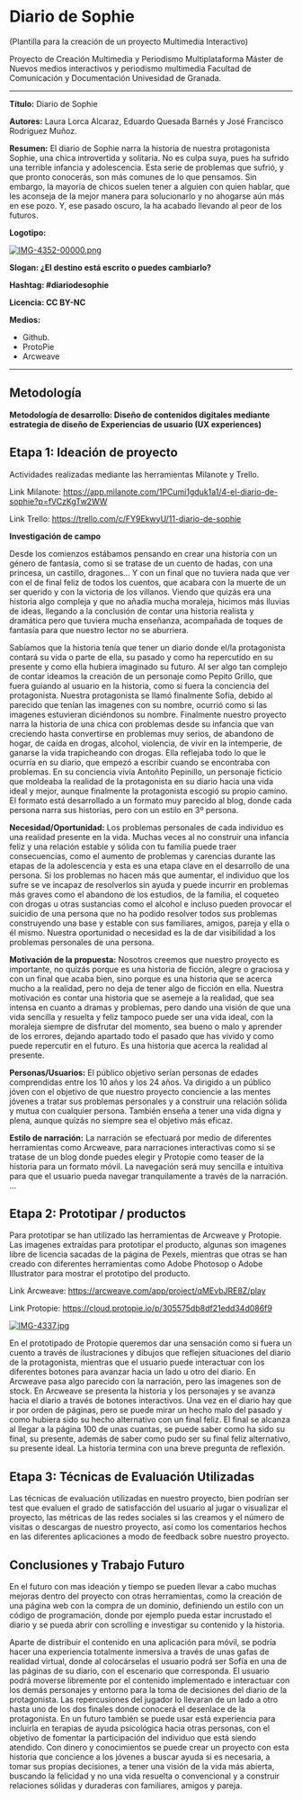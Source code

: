 # Diario de Sophie

(Plantilla para la creación de un proyecto Multimedia Interactivo)

Proyecto de Creación Multimedia y Periodismo Multiplataforma Máster de Nuevos medios interactivos y periodismo multimedia Facultad de Comunicación y Documentación Univesidad de Granada.

-------------------------------------------------------------------------------

**Título:** Diario de Sophie

**Autores:** Laura Lorca Alcaraz, Eduardo Quesada Barnés y José Francisco Rodríguez Muñoz.

**Resumen:** El diario de Sophie narra la historia de nuestra protagonista Sophie, una chica introvertida y solitaria. No es culpa suya, pues ha sufrido una terrible infancia y adolescencia. Esta serie de problemas que sufrió, y que pronto conocerás, son más comunes de lo que pensamos. Sin embargo, la mayoría de chicos suelen tener a alguien con quien hablar, que les aconseja de la mejor manera para solucionarlo y no ahogarse aún más en ese pozo. Y, ese pasado oscuro, la ha acabado llevando al peor de los futuros.

**Logotipo:**

[![IMG-4352-00000.png](https://i.postimg.cc/L5YH1gSq/IMG-4352-00000.png)](https://postimg.cc/dZFPM1Lv)

**Slogan: ¿El destino está escrito o puedes cambiarlo?** 

**Hashtag: #diariodesophie**

**Licencia: CC BY-NC**

**Medios:**

- Github.
- ProtoPie
- Arcweave

--------------------------------------------------------------------------------

## Metodología

**Metodología de desarrollo: Diseño de contenidos digitales mediante estrategia de diseño de Experiencias de usuario (UX experiences)**

## Etapa 1: Ideación de proyecto

Actividades realizadas mediante las herramientas Milanote y Trello.

Link Milanote: https://app.milanote.com/1PCumi1gduk1a1/4-el-diario-de-sophie?p=fVCzKgTw2WW

Link Trello: https://trello.com/c/FY9EkwyU/11-diario-de-sophie

**Investigación de campo**

Desde los comienzos estábamos pensando en crear una historia con un género de fantasía, como si se tratase de un cuento de hadas, con una princesa, un castillo, dragones... Y con un final que no tuviera nada que ver con el de final feliz de todos los cuentos, que acabara con la muerte de un ser querido y con la victoria de los villanos. Viendo que quizás era una historia algo compleja y que no añadía mucha moraleja, hicimos más lluvias de ideas, llegando a la conclusión de contar una historia realista y dramática pero que tuviera mucha enseñanza, acompañada de toques de fantasía para que nuestro lector no se aburriera.

Sabíamos que la historia tenía que tener un diario donde el/la protagonista contará su vida o parte de ella, su pasado y como ha repercutido en su presente y como ella hubiera imaginado su futuro. Al ser algo tan complejo de contar ideamos la creación de un personaje como Pepito Grillo, que fuera guiando al usuario en la historia, como si fuera la conciencia del protagonista. Nuestra protagonista se llamó finalmente Sofía, debido al parecido que tenían las imagenes con su nombre, ocurrió como si las imagenes estuvieran diciéndonos su nombre. Finalmente nuestro proyecto narra la historia de una chica con problemas desde su infancia que van creciendo hasta convertirse en problemas muy serios, de abandono de hogar, de caída en drogas, alcohol, violencia, de vivir en la intemperie, de ganarse la vida trapicheando con drogas. Ella reflejaba todo lo que le ocurría en su diario, que empezó a escribir cuando se encontraba con problemas. En su conciencia vivía Antoñito Pepinillo, un personaje ficticio que moldeaba la realidad de la protagonista en su diario hacia una vida ideal y mejor, aunque finalmente la protagonista escogió su propio camino. El formato está desarrollado a un formato muy parecido al blog, donde cada persona narra sus historias, pero con un estilo en 3º persona.

**Necesidad/Oportunidad:**
Los problemas personales de cada individuo es una realidad presente en la vida. Muchas veces al no construir una infancia feliz y una relación estable y sólida con tu familia puede traer consecuencias, como el aumento de problemas y carencias durante las etapas de la adolescencia y esta es una etapa clave en el desarrollo de una persona. Si los problemas no hacen más que aumentar, el individuo que los sufre se ve incapaz de resolverlos sin ayuda y puede incurrir en problemas más graves como el abandono de los estudios, de la familia, el coqueteo con drogas u otras sustancias como el alcohol e incluso pueden provocar el suicidio de una persona que no ha podido resolver todos sus problemas construyendo una base y estable con sus familiares, amigos, pareja y ella o él mismo. Nuestra oportunidad o necesidad es la de dar visibilidad a los problemas personales de una persona.

**Motivación de la propuesta:**
Nosotros creemos que nuestro proyecto es importante, no quizás porque es una historia de ficción, alegre o graciosa y con un final que acaba bien, sino porque es una historia que se acerca mucho a la realidad, pero no deja de tener algo de ficción en ella. Nuestra motivación es contar una historia que se asemeje a la realidad, que sea intensa en cuanto a dramas y problemas, pero dando una visión de que una vida sencilla y resuelta y feliz tampoco puede ser una vida ideal, con la moraleja siempre de disfrutar del momento, sea bueno o malo y aprender de los errores, dejando apartado todo el pasado que has vivido y como puede repercutir en el futuro. Es una historia que acerca la realidad al presente.

**Personas/Usuarios:**
El público objetivo serían personas de edades comprendidas entre los 10 años y los 24 años. Va dirigido a un público jóven con el objetivo de que nuestro proyecto conciencie a las mentes jóvenes a tratar sus problemas personales y a construir una relación sólida y mutua con cualquier persona. También enseña a tener una vida digna y plena, aunque quizás no siempre sea el objetivo más eficaz.

**Estilo de narración:**
La narración se efectuará por medio de diferentes herramientas como Arcweave, para narraciones interactivas como si se tratase de un blog donde puedes elegir y Protopie como teaser de la historia para un formato móvil. La navegación será muy sencilla e intuitiva para que el usuario pueda navegar tranquilamente a través de la narración.
...

## Etapa 2: Prototipar / productos

Para prototipar se han utilizado las herramientas de Arcweave y Protopie. Las imagenes extraídas para prototipar el producto, algunas son imagenes libre de licencia sacadas de la página de Pexels, mientras que otras se han creado con diferentes herramientas como Adobe Photosop o Adobe Illustrator para mostrar el prototipo del producto.

Link Arcweave: https://arcweave.com/app/project/qMEvbJRE8Z/play

Link Protopie: https://cloud.protopie.io/p/305575db8df21edd34d086f9

[![IMG-4337.jpg](https://i.postimg.cc/0NFMFHm8/IMG-4337.jpg)](https://postimg.cc/wt5js20P)

En el prototipado de Protopie queremos dar una sensación como si fuera un cuento a través de ilustraciones y dibujos que reflejen situaciones del diario de la protagonista, mientras que el usuario puede interactuar con los diferentes botones para avanzar hacia un lado u otro del diario. En Arcweave pasa algo parecido con la narración, pero las imagenes son de stock. En Arcweave se presenta la historia y los personajes y se avanza hacia el diario a través de botones interactivos. Una vez en el diario hay que ir por orden de páginas, pero se puede mirar un hecho malo del pasado y como hubiera sido su hecho alternativo con un final feliz. El final se alcanza al llegar a la página 100 de unas cuantas, se puede saber como ha sido su final, su presente, además de saber como pudo ser su final feliz alternativo, su presente ideal. La historia termina con una breve pregunta de reflexión.

## Etapa 3: Técnicas de Evaluación Utilizadas

Las técnicas de evaluación utilizadas en nuestro proyecto, bien podrían ser test que evaluen el grado de satisfacción del usuario al jugar o visualizar el proyecto, las métricas de las redes sociales si las creamos y el número de visitas o descargas de nuestro proyecto, así como los comentarios hechos en las diferentes aplicaciones a modo de feedback sobre nuestro proyecto.

## Conclusiones y Trabajo Futuro

En el futuro con mas ideación y tiempo se pueden llevar a cabo muchas mejoras dentro del proyecto con otras herramientas, como la creación de una página web con la compra de un dominio, definiendo un estilo con un código de programación, donde por ejemplo pueda estar incrustado el diario y se pueda abrir con scrolling e investigar su contenido y la historia.

Aparte de distribuir el contenido en una aplicación para móvil, se podría hacer una experiencia totalmente inmersiva a través de unas gafas de realidad virtual, donde al colocárselas el usuario podrá ser Sofía en una de las páginas de su diario, con el escenario que corresponda. El usuario podrá moverse libremente por el contenido implementado e interactuar con los demás personajes y entorno para la toma de decisiones del diario de la protagonista. Las repercusiones del jugador lo llevaran de un lado a otro hasta uno de los dos finales donde conocerá el desenlace de la protagonista.
En un futuro también se puede usar está experiencia para incluirla en terapias de ayuda psicológica hacia otras personas, con el objetivo de fomentar la participación del individuo que está siendo atendido.
Con dinero y conocimientos se puede crear un proyecto con esta historia que concience a los jóvenes a buscar ayuda si es necesaria, a tomar sus propias decisiones, a tener una visión de la vida más abierta, buscando la felicidad y no una vida resuelta o convencional y a construir relaciones sólidas y duraderas con familiares, amigos y pareja.
